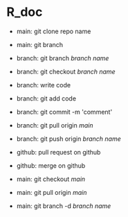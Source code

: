 # R_doc

- main: git clone repo name
- main: git branch

- branch: git branch _branch name_
- branch: git checkout _branch name_

- branch: write code

- branch: git add code
- branch: git commit -m 'comment'
- branch: git pull origin _main_
- branch: git push origin _branch name_

- github: pull request on github
- github: merge on github

- main: git checkout _main_
- main: git pull origin _main_
- main: git branch -d _branch name_





